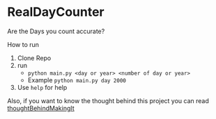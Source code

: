 # RealDayCounter

Are the Days you count accurate?

How to run

1. Clone Repo
2. run 
    - ```python main.py <day or year> <number of day or year>```
    - Example ```python main.py day 2000```
3. Use ```help``` for help

Also, if you want to know the thought behind this project you can read [thoughtBehindMakingIt](https://github.com/myNameArnav/RealDayCounter/blob/master/thoughtBehindMakingIt.md)
